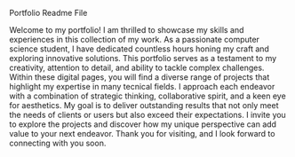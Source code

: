 Portfolio Readme File

Welcome to my portfolio! I am thrilled to showcase my skills and experiences in this collection of my work. As a passionate computer science student, I have dedicated countless hours honing my craft and exploring innovative solutions. This portfolio serves as a testament to my creativity, attention to detail, and ability to tackle complex challenges. Within these digital pages, you will find a diverse range of projects that highlight my expertise in many tecnical fields. I approach each endeavor with a combination of strategic thinking, collaborative spirit, and a keen eye for aesthetics. My goal is to deliver outstanding results that not only meet the needs of clients or users but also exceed their expectations. I invite you to explore the projects and discover how my unique perspective can add value to your next endeavor. Thank you for visiting, and I look forward to connecting with you soon.